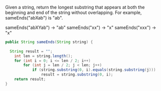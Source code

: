 Given a string, return the longest substring that appears at both the beginning and end of the string without overlapping. For example, sameEnds("abXab") is "ab".

sameEnds("abXYab") → "ab"
sameEnds("xx") → "x"
sameEnds("xxx") → "x"



```java
public String sameEnds(String string) {
  
  String result = "";
    int len = string.length();
    for (int i = 0; i <= len / 2; i++)
        for (int j = len / 2; j < len; j++)
            if (string.substring(0, i).equals(string.substring(j)))
                result = string.substring(0, i);
    return result;
}
```

